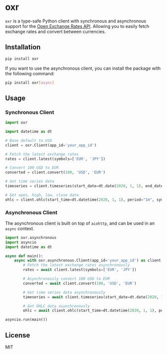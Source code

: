 # oxr

`oxr` is a type-safe Python client with synchronous and asynchronous support for the [Open Exchange Rates API](https://openexchangerates.org/). Allowing you to easily fetch exchange rates and convert between currencies.


## Installation

```bash
pip install oxr
```

If you want to use the asynchronous client, you can install the package with the following command:

```bash
pip install oxr[async]
```

## Usage

### Synchronous Client

```python
import oxr

import datetime as dt

# Base default to USD
client = oxr.Client(app_id='your_app_id')

# Fetch the latest exchange rates
rates = client.latest(symbols=['EUR', 'JPY'])

# Convert 100 USD to EUR
converted = client.convert(100, 'USD', 'EUR')

# Get time series data
timeseries = client.timeseries(start_date=dt.date(2020, 1, 1), end_date=dt.date(2020, 1, 31), symbols=['EUR', 'JPY'])

# Get open, high, low, close data
ohlc = client.ohlc(start_time=dt.datetime(2020, 1, 1), period="1m", symbols=['EUR', 'JPY'])
```

### Asynchronous Client

The asynchronous client is built on top of `aiohttp`, and can be used in an `async` context.

```python
import oxr.asynchronous
import asyncio
import datetime as dt

async def main():
    async with oxr.asynchronous.Client(app_id='your_app_id') as client:        
        # Fetch the latest exchange rates asynchronously
        rates = await client.latest(symbols=['EUR', 'JPY'])

        # Asynchronously convert 100 USD to EUR
        converted = await client.convert(100, 'USD', 'EUR')

        # Get time series data asynchronously
        timeseries = await client.timeseries(start_date=dt.date(2020, 1, 1), end_date=dt.date(2020, 1, 31), symbols=['EUR', 'JPY'])

        # Get OHLC data asynchronously
        ohlc = await client.ohlc(start_time=dt.datetime(2020, 1, 1), period="1m", symbols=['EUR', 'JPY'])

asyncio.run(main())
```

## License

MIT

